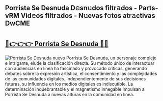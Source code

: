## Porrista Se Desnuda D𝚎sn𝚞dos filtr𝚊dos - Parts-vRM Vid𝚎os filtr𝚊dos - N𝚞evas f𝚘tos atr𝚊ctivas DwCME

# <h2><a href="http://mb2321.tromn.icu/?c=Porrista+Se+Desnuda">🔗👉👉👉 Porrista Se Desnuda 🔗🔗</a></h2>

[![Porrista Se Desnuda nuevo](https://i.imgur.com/pEAQMta.gif)](http://mb2321.tromn.icu/?c=Porrista+Se+Desnuda)
Porrista Se Desnuda, un personaje complejo e intrigante, elude la clasificación directa. Su método único de interactuar con audiencias en línea ha fascinado y provocado críticas, generando debates sobre la expresión artística, el consentimiento y las complejidades de las comunidades digitales. Independientemente de sus decisiones futuras, su influencia en los medios digitales es indiscutible. La determinación inquebrantable y el magnetismo innegable impulsan a Porrista Se Desnuda a nuevas alturas en la comunidad en línea.
